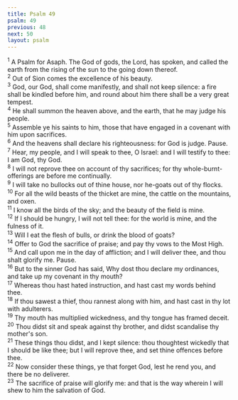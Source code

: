 ```yaml
---
title: Psalm 49
psalm: 49
previous: 48
next: 50
layout: psalm
---
```

<div class="psalm-verse"><sup class="verse-number">1</sup> A Psalm for Asaph. The God of gods, the Lord, has spoken, and called the earth from the rising of the sun to the going down thereof. </div><div class="psalm-verse"><sup class="verse-number">2</sup> Out of Sion comes the excellence of his beauty. </div><div class="psalm-verse"><sup class="verse-number">3</sup> God, our God, shall come manifestly, and shall not keep silence: a fire shall be kindled before him, and round about him there shall be a very great tempest. </div><div class="psalm-verse"><sup class="verse-number">4</sup> He shall summon the heaven above, and the earth, that he may judge his people. </div><div class="psalm-verse"><sup class="verse-number">5</sup> Assemble ye his saints to him, those that have engaged in a covenant with him upon sacrifices. </div><div class="psalm-verse"><sup class="verse-number">6</sup> And the heavens shall declare his righteousness: for God is judge. Pause. </div><div class="psalm-verse"><sup class="verse-number">7</sup> Hear, my people, and I will speak to thee, O Israel: and I will testify to thee: I am God, thy God. </div><div class="psalm-verse"><sup class="verse-number">8</sup> I will not reprove thee on account of thy sacrifices; for thy whole-burnt-offerings are before me continually. </div><div class="psalm-verse"><sup class="verse-number">9</sup> I will take no bullocks out of thine house, nor he-goats out of thy flocks. </div><div class="psalm-verse"><sup class="verse-number">10</sup> For all the wild beasts of the thicket are mine, the cattle on the mountains, and oxen. </div><div class="psalm-verse"><sup class="verse-number">11</sup> I know all the birds of the sky; and the beauty of the field is mine. </div><div class="psalm-verse"><sup class="verse-number">12</sup> If I should be hungry, I will not tell thee: for the world is mine, and the fulness of it. </div><div class="psalm-verse"><sup class="verse-number">13</sup> Will I eat the flesh of bulls, or drink the blood of goats? </div><div class="psalm-verse"><sup class="verse-number">14</sup> Offer to God the sacrifice of praise; and pay thy vows to the Most High. </div><div class="psalm-verse"><sup class="verse-number">15</sup> And call upon me in the day of affliction; and I will deliver thee, and thou shalt glorify me. Pause. </div><div class="psalm-verse"><sup class="verse-number">16</sup> But to the sinner God has said, Why dost thou declare my ordinances, and take up my covenant in thy mouth? </div><div class="psalm-verse"><sup class="verse-number">17</sup> Whereas thou hast hated instruction, and hast cast my words behind thee. </div><div class="psalm-verse"><sup class="verse-number">18</sup> If thou sawest a thief, thou rannest along with him, and hast cast in thy lot with adulterers. </div><div class="psalm-verse"><sup class="verse-number">19</sup> Thy mouth has multiplied wickedness, and thy tongue has framed deceit. </div><div class="psalm-verse"><sup class="verse-number">20</sup> Thou didst sit and speak against thy brother, and didst scandalise thy mother's son. </div><div class="psalm-verse"><sup class="verse-number">21</sup> These things thou didst, and I kept silence: thou thoughtest wickedly that I should be like thee; but I will reprove thee, and set thine offences before thee. </div><div class="psalm-verse"><sup class="verse-number">22</sup> Now consider these things, ye that forget God, lest he rend you, and there be no deliverer. </div><div class="psalm-verse"><sup class="verse-number">23</sup> The sacrifice of praise will glorify me: and that is the way wherein I will shew to him the salvation of God. </div>